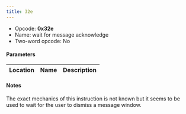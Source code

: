 ```yaml
---
title: 32e
---
```


- Opcode: **0x32e**
- Name: wait for message acknowledge
- Two-word opcode: No

#### Parameters

| Location | Name | Description |
|:--------:|:----:|:-----------:|

#### Notes

The exact mechanics of this instruction is not known but it seems to be used to wait for the user to dismiss a message window.

